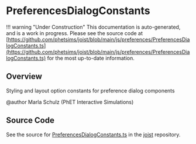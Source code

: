 # PreferencesDialogConstants

!!! warning "Under Construction"
    This documentation is auto-generated, and is a work in progress. Please see the source code at
    [https://github.com/phetsims/joist/blob/main/js/preferences/PreferencesDialogConstants.ts](https://github.com/phetsims/joist/blob/main/js/preferences/PreferencesDialogConstants.ts) for the most up-to-date information.

## Overview

Styling and layout option constants for preference dialog components

@author Marla Schulz (PhET Interactive Simulations)




## Source Code

See the source for [PreferencesDialogConstants.ts](https://github.com/phetsims/joist/blob/main/js/preferences/PreferencesDialogConstants.ts) in the [joist](https://github.com/phetsims/joist) repository.
